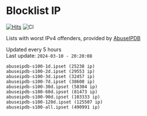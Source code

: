 # Blocklist IP

[![Hits](https://hits.seeyoufarm.com/api/count/incr/badge.svg?url=https%3A%2F%2Fgithub.com%2Fborestad%2Fblocklist-ip%2F&count_bg=%2379C83D&title_bg=%23555555&icon=&icon_color=%23E7E7E7&title=hits&edge_flat=false)](https://hits.seeyoufarm.com)  ![CI](https://img.shields.io/github/workflow/status/borestad/blocklist-ip/CI?style=flat-square)

Lists with worst IPv4 offenders, provided by [AbuseIPDB](https://www.abuseipdb.com/)

<!-- FOOTER-PLACEHOLDER -->
Updated every 5 hours<br>
Last update: `2024-03-10 - 20:20:08`
```
abuseipdb-s100-1d.ipset (25238 ip)
abuseipdb-s100-2d.ipset (29553 ip)
abuseipdb-s100-3d.ipset (32457 ip)
abuseipdb-s100-7d.ipset (38608 ip)
abuseipdb-s100-30d.ipset (58304 ip)
abuseipdb-s100-60d.ipset (81473 ip)
abuseipdb-s100-90d.ipset (103333 ip)
abuseipdb-s100-120d.ipset (125507 ip)
abuseipdb-s100-all.ipset (490991 ip)
```
